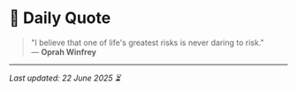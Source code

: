 # 📜 Daily Quote

> "I believe that one of life's greatest risks is never daring to risk."  
> — **Oprah Winfrey**

---

_Last updated: 22 June 2025 ⏳_
